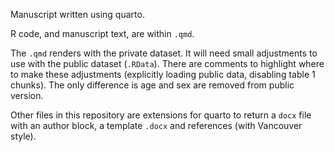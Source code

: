 Manuscript written using quarto.

R code, and manuscript text, are within `.qmd`. 

The `.qmd` renders with the private dataset. It will need small adjustments to use with the public dataset (`.RData`). There are comments to highlight where to make these adjustments (explicitly loading public data, disabling table 1 chunks). The only difference is age and sex are removed from public version.

Other files in this repository are extensions for quarto to return a `docx` file with an author block, a template `.docx` and references (with Vancouver style).

